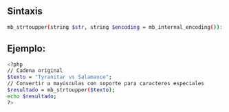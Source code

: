 
## Sintaxis
``` bash
mb_strtoupper(string $str, string $encoding = mb_internal_encoding()): string
```

## Ejemplo:
``` bash
<?php
// Cadena original
$texto = "Tyranitar vs Salamance";
// Convertir a mayúsculas con soporte para caracteres especiales
$resultado = mb_strtoupper($texto);
echo $resultado;
?>
```
